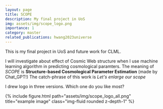 ```yaml
---
layout: page
title: SCOPE
description: My final project in UoS
img: assets/img/scope_logo.png
importance: 1
category: master
related_publications: hwang2023universe
---
```


This is my final project in UoS and future work for CLML.

I will investigate about effect of Cosmic Web structure when I use machine learning algorithm in predicting cosmological paramters.
The meaning of *SCOPE* is **Structure-based Cosmological Parameter Estimation** (made by Chat_GPT!)
The catch-phrase of this work is *Let's enlarge our scope*

I drew logo in three versions. Which one do you like most?
<div class="row">
    <div class="col-sm mt-3 mt-md-0">
        {% include figure.html path="assets/img/scope_logo_all.png" title="example image" class="img-fluid rounded z-depth-1" %}
    </div>
</div>
